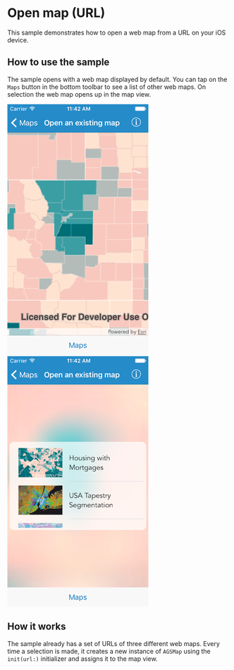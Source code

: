 # Open map (URL)

This sample demonstrates how to open a web map from a URL on your iOS device.

## How to use the sample

The sample opens with a web map displayed by default. You can tap on the `Maps` button in the bottom toolbar to see a list of other web maps. On selection the web map opens up in the map view.

![](image1.png)
![](image2.png)

## How it works

The sample already has a set of URLs of three different web maps. Every time a selection is made, it creates a new instance of `AGSMap` using the `init(url:)` initializer and assigns it to the map view.




